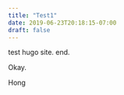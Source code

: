 ```yaml
---
title: "Test1"
date: 2019-06-23T20:18:15-07:00
draft: false
---
```

test hugo site.
end.

Okay.

Hong

